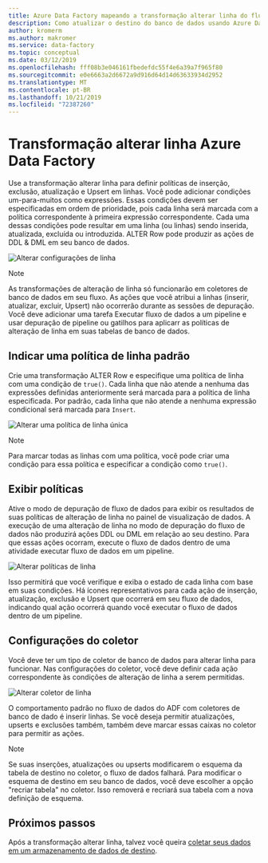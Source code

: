 ```yaml
---
title: Azure Data Factory mapeando a transformação alterar linha do fluxo de dados
description: Como atualizar o destino do banco de dados usando Azure Data Factory mapeando a transformação alterar linha
author: kromerm
ms.author: makromer
ms.service: data-factory
ms.topic: conceptual
ms.date: 03/12/2019
ms.openlocfilehash: fff08b3e046161fbedefdc55f4e6a39a7f965f80
ms.sourcegitcommit: e0e6663a2d6672a9d916d64d14d63633934d2952
ms.translationtype: MT
ms.contentlocale: pt-BR
ms.lasthandoff: 10/21/2019
ms.locfileid: "72387260"
---
```

# <a name="azure-data-factory-alter-row-transformation"></a>Transformação alterar linha Azure Data Factory

Use a transformação alterar linha para definir políticas de inserção, exclusão, atualização e Upsert em linhas. Você pode adicionar condições um-para-muitos como expressões. Essas condições devem ser especificadas em ordem de prioridade, pois cada linha será marcada com a política correspondente à primeira expressão correspondente. Cada uma dessas condições pode resultar em uma linha (ou linhas) sendo inserida, atualizada, excluída ou introduzida. ALTER Row pode produzir as ações de DDL & DML em seu banco de dados.



![Alterar configurações de linha](media/data-flow/alter-row1.png "Alterar configurações de linha")

> [!NOTE]
> As transformações de alteração de linha só funcionarão em coletores de banco de dados em seu fluxo. As ações que você atribui a linhas (inserir, atualizar, excluir, Upsert) não ocorrerão durante as sessões de depuração. Você deve adicionar uma tarefa Executar fluxo de dados a um pipeline e usar depuração de pipeline ou gatilhos para aplicarr as políticas de alteração de linha em suas tabelas de banco de dados.

## <a name="indicate-a-default-row-policy"></a>Indicar uma política de linha padrão

Crie uma transformação ALTER Row e especifique uma política de linha com uma condição de `true()`. Cada linha que não atende a nenhuma das expressões definidas anteriormente será marcada para a política de linha especificada. Por padrão, cada linha que não atende a nenhuma expressão condicional será marcada para `Insert`.

![Alterar uma política de linha única](media/data-flow/alter-row4.png "Alterar uma política de linha única")

> [!NOTE]
> Para marcar todas as linhas com uma política, você pode criar uma condição para essa política e especificar a condição como `true()`.

## <a name="view-policies"></a>Exibir políticas

Ative o modo de depuração de fluxo de dados para exibir os resultados de suas políticas de alteração de linha no painel de visualização de dados. A execução de uma alteração de linha no modo de depuração do fluxo de dados não produzirá ações DDL ou DML em relação ao seu destino. Para que essas ações ocorram, execute o fluxo de dados dentro de uma atividade executar fluxo de dados em um pipeline.

![Alterar políticas de linha](media/data-flow/alter-row3.png "Alterar políticas de linha")

Isso permitirá que você verifique e exiba o estado de cada linha com base em suas condições. Há ícones representativos para cada ação de inserção, atualização, exclusão e Upsert que ocorrerá em seu fluxo de dados, indicando qual ação ocorrerá quando você executar o fluxo de dados dentro de um pipeline.

## <a name="sink-settings"></a>Configurações do coletor

Você deve ter um tipo de coletor de banco de dados para alterar linha para funcionar. Nas configurações do coletor, você deve definir cada ação correspondente às condições de alteração de linha a serem permitidas.

![Alterar coletor de linha](media/data-flow/alter-row2.png "Alterar coletor de linha")

O comportamento padrão no fluxo de dados do ADF com coletores de banco de dado é inserir linhas. Se você deseja permitir atualizações, upserts e exclusões também, também deve marcar essas caixas no coletor para permitir as ações.

> [!NOTE]
> Se suas inserções, atualizações ou upserts modificarem o esquema da tabela de destino no coletor, o fluxo de dados falhará. Para modificar o esquema de destino em seu banco de dados, você deve escolher a opção "recriar tabela" no coletor. Isso removerá e recriará sua tabela com a nova definição de esquema.

## <a name="next-steps"></a>Próximos passos

Após a transformação alterar linha, talvez você queira [coletar seus dados em um armazenamento de dados de destino](data-flow-sink.md).
